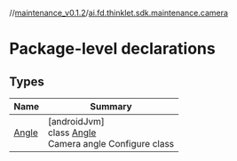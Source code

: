 //[maintenance_v0.1.2](../../index.md)/[ai.fd.thinklet.sdk.maintenance.camera](index.md)

# Package-level declarations

## Types

| Name | Summary |
|---|---|
| [Angle](-angle/index.md) | [androidJvm]<br>class [Angle](-angle/index.md)<br>Camera angle Configure class |
